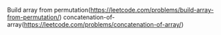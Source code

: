 Build array from permutation(https://leetcode.com/problems/build-array-from-permutation/)
concatenation-of-array(https://leetcode.com/problems/concatenation-of-array/)

